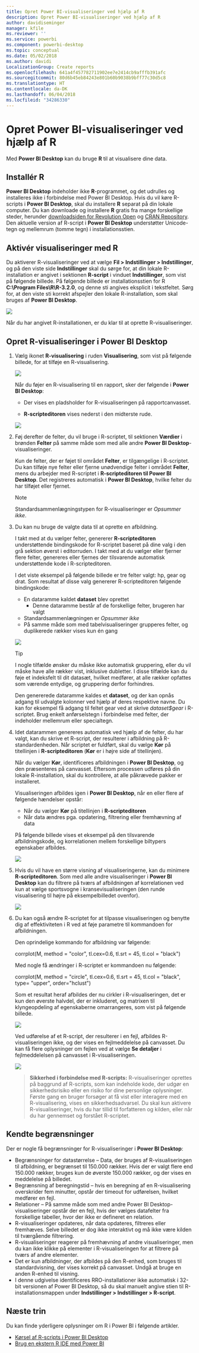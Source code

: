 ```yaml
---
title: Opret Power BI-visualiseringer ved hjælp af R
description: Opret Power BI-visualiseringer ved hjælp af R
author: davidiseminger
manager: kfile
ms.reviewer: ''
ms.service: powerbi
ms.component: powerbi-desktop
ms.topic: conceptual
ms.date: 05/02/2018
ms.author: davidi
LocalizationGroup: Create reports
ms.openlocfilehash: 641a4f457782711902ee7e2414cb9afffb391afc
ms.sourcegitcommit: 80d6b45eb84243e801b60b9038b9bff77c30d5c8
ms.translationtype: HT
ms.contentlocale: da-DK
ms.lasthandoff: 06/04/2018
ms.locfileid: "34286330"
---
```

# <a name="create-power-bi-visuals-using-r"></a>Opret Power BI-visualiseringer ved hjælp af R
Med **Power BI Desktop** kan du bruge **R** til at visualisere dine data.

## <a name="install-r"></a>Installér R
**Power BI Desktop** indeholder ikke **R**-programmet, og det udrulles og installeres ikke i forbindelse med Power BI Desktop. Hvis du vil køre R-scripts i **Power BI Desktop**, skal du installere **R** separat på din lokale computer. Du kan downloade og installere **R** gratis fra mange forskellige steder, herunder [downloadsiden for Revolution Open](https://mran.revolutionanalytics.com/download/) og [CRAN Repository](https://cran.r-project.org/bin/windows/base/). Den aktuelle version af R-script i **Power BI Desktop** understøtter Unicode-tegn og mellemrum (tomme tegn) i installationsstien.

## <a name="enable-r-visuals"></a>Aktivér visualiseringer med R
Du aktiverer R-visualiseringer ved at vælge **Fil > Indstillinger > Indstillinger**, og på den viste side **Indstillinger** skal du sørge for, at din lokale R-installation er angivet i sektionen **R-script** i vinduet **Indstillinger**, som vist på følgende billede. På følgende billede er installationsstien for R **C:\Program Files\R\R-3.2.0**, og denne sti angives eksplicit i tekstfeltet. Sørg for, at den viste sti korrekt afspejler den lokale R-installation, som skal bruges af **Power BI Desktop**.
   
   ![](media/desktop-r-visuals/r-visuals-2.png)

Når du har angivet R-installationen, er du klar til at oprette R-visualiseringer.

## <a name="create-r-visuals-in-power-bi-desktop"></a>Opret R-visualiseringer i Power BI Desktop
1. Vælg ikonet **R-visualisering** i ruden **Visualisering**, som vist på følgende billede, for at tilføje en R-visualisering.
   
   ![](media/desktop-r-visuals/r-visuals-3.png)

   Når du føjer en R-visualisering til en rapport, sker der følgende i **Power BI Desktop**:
   
   - Der vises en pladsholder for R-visualiseringen på rapportcanvasset.
   
   - **R-scripteditoren** vises nederst i den midterste rude.
   
   ![](media/desktop-r-visuals/r-visuals-4.png)

2. Føj derefter de felter, du vil bruge i R-scriptet, til sektionen **Værdier** i brønden **Felter** på samme måde som med alle andre **Power BI Desktop**-visualiseringer. 
    
    Kun de felter, der er føjet til området **Felter**, er tilgængelige i R-scriptet. Du kan tilføje nye felter eller fjerne unødvendige felter i området **Felter**, mens du arbejder med R-scriptet i **R-scripteditoren til Power BI Desktop**. Det registreres automatisk i **Power BI Desktop**, hvilke felter du har tilføjet eller fjernet.
   
   > [!NOTE]
   > Standardsammenlægningstypen for R-visualiseringer er *Opsummer ikke*.
   > 
   > 
   
3. Du kan nu bruge de valgte data til at oprette en afbildning. 

    I takt med at du vælger felter, genererer **R-scripteditoren** understøttende bindingskode for R-scriptet baseret på dine valg i den grå sektion øverst i editorruden. I takt med at du vælger eller fjerner flere felter, genereres eller fjernes der tilsvarende automatisk understøttende kode i R-scripteditoren.
   
   I det viste eksempel på følgende billede er tre felter valgt: hp, gear og drat. Som resultat af disse valg genererer R-scripteditoren følgende bindingskode:
   
   * En dataramme kaldet **dataset** blev oprettet
     * Denne dataramme består af de forskellige felter, brugeren har valgt
   * Standardsammenlægningen er *Opsummer ikke*
   * På samme måde som med tabelvisualiseringer grupperes felter, og duplikerede rækker vises kun én gang
   
   ![](media/desktop-r-visuals/r-visuals-5.png)
   
   > [!TIP]
   > I nogle tilfælde ønsker du måske ikke automatisk gruppering, eller du vil måske have alle rækker vist, inklusive dubletter. I disse tilfælde kan du føje et indeksfelt til dit datasæt, hvilket medfører, at alle rækker opfattes som værende entydige, og gruppering derfor forhindres.
   > 
   > 
   
   Den genererede dataramme kaldes et **dataset**, og der kan opnås adgang til udvalgte kolonner ved hjælp af deres respektive navne. Du kan for eksempel få adgang til feltet gear ved at skrive *dataset$gear* i R-scriptet. Brug enkelt anførselstegn i forbindelse med felter, der indeholder mellemrum eller specialtegn.

4. Idet datarammen genereres automatisk ved hjælp af de felter, du har valgt, kan du skrive et R-script, der resulterer i afbildning på R-standardenheden. Når scriptet er fuldført, skal du vælge **Kør** på titellinjen i **R-scripteditoren** (**Kør** er i højre side af titellinjen).
   
    Når du vælger **Kør**, identificeres afbildningen i **Power BI Desktop**, og den præsenteres på canvasset. Eftersom processen udføres på din lokale R-installation, skal du kontrollere, at alle påkrævede pakker er installeret.
   
   Visualiseringen afbildes igen i **Power BI Desktop**, når en eller flere af følgende hændelser opstår:
   
   * Når du vælger **Kør** på titellinjen i **R-scripteditoren**
   * Når data ændres pga. opdatering, filtrering eller fremhævning af data

    På følgende billede vises et eksempel på den tilsvarende afbildningskode, og korrelationen mellem forskellige biltypers egenskaber afbildes.

    ![](media/desktop-r-visuals/r-visuals-6.png)

5. Hvis du vil have en større visning af visualiseringerne, kan du minimere **R-scripteditoren**. Som med alle andre visualiseringer i **Power BI Desktop** kan du filtrere på tværs af afbildningen af korrelationen ved kun at vælge sportsvogne i kransevisualiseringen (den runde visualisering til højre på eksempelbilledet ovenfor).

    ![](media/desktop-r-visuals/r-visuals-7.png)

6. Du kan også ændre R-scriptet for at tilpasse visualiseringen og benytte dig af effektiviteten i R ved at føje parametre til kommandoen for afbildningen.

    Den oprindelige kommando for afbildning var følgende:

    corrplot(M, method = "color",  tl.cex=0.6, tl.srt = 45, tl.col = "black")

    Med nogle få ændringer i R-scriptet er kommandoen nu følgende:

    corrplot(M, method = "circle", tl.cex=0.6, tl.srt = 45, tl.col = "black", type= "upper", order="hclust")

    Som et resultat heraf afbildes der nu cirkler i R-visualiseringen, det er kun den øverste halvdel, der er inkluderet, og matrixen til klyngeopdeling af egenskaberne omarrangeres, som vist på følgende billede.

    ![](media/desktop-r-visuals/r-visuals-8.png)

    Ved udførelse af et R-script, der resulterer i en fejl, afbildes R-visualiseringen ikke, og der vises en fejlmeddelelse på canvasset. Du kan få flere oplysninger om fejlen ved at vælge **Se detaljer** i fejlmeddelelsen på canvasset i R-visualiseringen.

    ![](media/desktop-r-visuals/r-visuals-9.png)

    > **Sikkerhed i forbindelse med R-scripts:** R-visualiseringer oprettes på baggrund af R-scripts, som kan indeholde kode, der udgør en sikkerhedsrisiko eller en risiko for dine personlige oplysninger. Første gang en bruger forsøger at få vist eller interagere med en R-visualisering, vises en sikkerhedsadvarsel. Du skal kun aktivere R-visualiseringer, hvis du har tillid til forfatteren og kilden, eller når du har gennemset og forstået R-scriptet.
    > 
    > 

## <a name="known-limitations"></a>Kendte begrænsninger
Der er nogle få begrænsninger for R-visualiseringer i **Power BI Desktop**:

* Begrænsninger for datastørrelse – Data, der bruges af R-visualiseringen til afbildning, er begrænset til 150.000 rækker. Hvis der er valgt flere end 150.000 rækker, bruges kun de øverste 150.000 rækker, og der vises en meddelelse på billedet.
* Begrænsning af beregningstid – hvis en beregning af en R-visualisering overskrider fem minutter, opstår der timeout for udførelsen, hvilket medfører en fejl.
* Relationer – På samme måde som med andre Power BI Desktop-visualiseringer opstår der en fejl, hvis der vælges datafelter fra forskellige tabeller, hvor der ikke er defineret en relation.
* R-visualiseringer opdateres, når data opdateres, filtreres eller fremhæves. Selve billedet er dog ikke interaktivt og må ikke være kilden til tværgående filtrering.
* R-visualiseringer reagerer på fremhævning af andre visualiseringer, men du kan ikke klikke på elementer i R-visualiseringen for at filtrere på tværs af andre elementer.
* Det er kun afbildninger, der afbildes på den R-enhed, som bruges til standardvisning, der vises korrekt på canvasset. Undgå at bruge en anden R-enhed til visning.
* I denne udgivelse identificeres RRO-installationer ikke automatisk i 32-bit versionen af Power BI Desktop, så du skal manuelt angive stien til R-installationsmappen under **Indstillinger > Indstillinger > R-script**.

## <a name="next-steps"></a>Næste trin
Du kan finde yderligere oplysninger om R i Power BI i følgende artikler.

* [Kørsel af R-scripts i Power BI Desktop](desktop-r-scripts.md)
* [Brug en ekstern R IDE med Power BI](desktop-r-ide.md)

